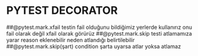 # PYTEST DECORATOR
##@pytest.mark.xfail
testin fail olduğunu bildiğimiz yerlerde kullanırız onu fail olarak değil xfail olarak görürüz
##@pytest.mark.skip
testi atlamamıza yarar 
reason eklenebilir neden atlandığı belirtilebilir
##@pytest.mark.skip(şart)
condition
şarta uyarsa atlar yoksa atlamaz

